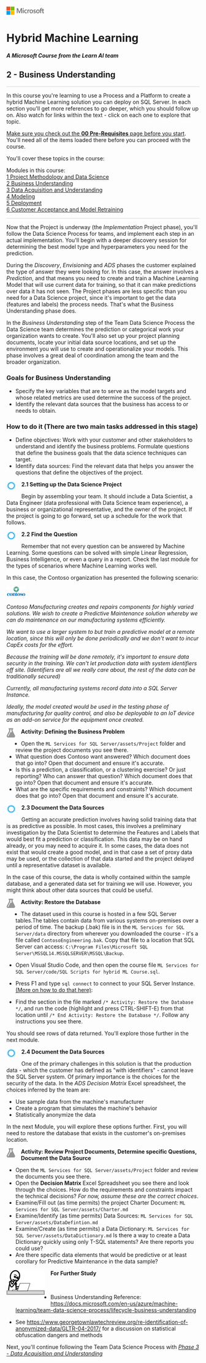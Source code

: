 ![](graphics/microsoftlogo.png)

# Hybrid Machine Learning

#### <i>A Microsoft Course from the Learn AI team</i>

## 2 - Business Understanding

<p style="border-bottom: 1px solid lightgrey;"></p>

In this course you're learning to use a Process and a Platform to create a hybrid Machine Learning solution you can deploy on SQL Server. In each section you'll get more references to go deeper, which you should follow up on. Also watch for links within the text - click on each one to explore that topic.

<a href="ML%20Services%20for%20SQL%20Server/00%20Pre-Requisites.md" target="_blank">Make sure you check out the <b>00 Pre-Requisites</b> page before you start</a>. You'll need all of the items loaded there before you can proceed with the course.

You'll cover these topics in the course:

<dl>
  <dt>Modules in this course:</dt>
  <dt><a href="ML%20Services%20for%20SQL%20Server/01%20Project%20Methodology%20and%20Data%20Science.md" target="_blank">1 Project Methodology and Data Science</a></dt>
  <dt><a href="02%20Business%20Understanding.md" target="_blank">2 Business Understanding</a></dt>
  <dt><a href="20Data%20Acquisition%20and%20Understanding.md" target="_blank">3 Data Acquisition and Understanding</a></dt>
  <dt><a href="04%20Modeling.md" target="_blank">4 Modeling</a></dt>
  <dt><a href="05%20Deployment.md" target="_blank">5 Deployment</a></dt>
  <dt><a href="06%20Customer%20Acceptance%20and%20Retraining.md" target="_blank">6 Customer Acceptance and Model Retraining</a></dt>
<dl>

<p style="border-bottom: 1px solid lightgrey;"></p>

Now that the Project is underway (the *Implementation* Project phase), you'll follow the Data Science Process for teams, and implement each step in an actual implementation. You'll begin with a deeper discovery session for determining the best model type and hyperparameters you need for the prediction.

During the *Discovery*, *Envisioning* and *ADS* phases the customer explained the type of answer they were looking for. In this case, the answer involves a *Prediction*, and that means you need to create and train a Machine Learning Model that will use current data for training, so that it can make predictions over data it has not seen. The Project phases are less specific than you need for a Data Science project, since it's important to get the data (features and labels) the process needs. That's what the Business Understanding phase does.

In the *Business Understanding* step of the Team Data Science Process the Data Science team determines the prediction or categorical work your organization wants to create. You'll also set up your project planning documents, locate your initial data source locations, and set up the environment you will use to create and operationalize your models. This phase involves a great deal of coordination among the team and the broader organization.

### Goals for Business Understanding

- Specify the key variables that are to serve as the model targets and whose related metrics are used determine the success of the project.
- Identify the relevant data sources that the business has access to or needs to obtain.

### How to do it (There are two main tasks addressed in this stage)

- Define objectives: Work with your customer and other stakeholders to understand and identify the business problems. Formulate questions that define the business goals that the data science techniques can target.
- Identify data sources: Find the relevant data that helps you answer the questions that define the objectives of the project.

<p><img style="float: left; margin: 0px 15px 15px 0px;" src="./graphics/cortanalogo.png"><b>2.1 Setting up the Data Science Project</b></p>

Begin by assembling your team. It should include a Data Scientist, a Data Engineer (data professional with Data Science team experience), a business or organizational representative, and the owner of the project. If the project is going to go forward, set up a schedule for the work that follows.

<p><img style="float: left; margin: 0px 15px 15px 0px;" src="./graphics/cortanalogo.png"><b>2.2 Find the Question</b></p>

Remember that not every question can be answered by Machine Learning. Some questions can be solved with simple Linear Regression, Business Intelligence, or even a query in a report. Check the last module for the types of scenarios where Machine Learning works well.

In this case, the Contoso organization has presented the following scenario:

<p><img style="margin: 0px 15px 15px 0px;" src="./graphics/contosologo.png" width="50"><i>
<br>Contoso Manufacturing creates and repairs components for highly varied solutions. We wish to create a Predictive Maintenance solution whereby we can do maintenance on our manufacturing systems efficiently.

We want to use a larger system to but train a predictive model at a remote location, since this will only be done periodically and we don't want to incur CapEx costs for the effort.

Because the training will be done remotely, it's important to ensure data security in the training. We can't let production data with system identifiers off site. (Identifiers are all we really care about, the rest of the data can be traditionally secured)

Currently, all manufacturing systems record data into a SQL Server Instance.

Ideally, the model created would be used in the testing phase of manufacturing for quality control, and also be deployable to an IoT device as an add-on service for the equipment once created.
</i></p>

<p><img style="float: left; margin: 0px 15px 15px 0px;" src="./graphics/aml-logo.png"><b>Activity: Defining the Business Problem</b></p>

- Open the `ML Services for SQL Server/assets/Project` folder and review the project documents you see there.
- What question does Contoso want answered? Which document does that go into? Open that document and ensure it's accurate.
- Is this a prediction, a classification, or a clustering exercise? Or just reporting? Who can answer that question? Which document does that go into? Open that document and ensure it's accurate.
- What are the specific requirements and constraints? Which document does that go into? Open that document and ensure it's accurate.

<p><img style="float: left; margin: 0px 15px 15px 0px;" src="./graphics/cortanalogo.png"><b>2.3 Document the Data Sources</b></p>

Getting an accurate prediction involves having solid training data that is as predictive as possible. In most cases, this involves a preliminary investigation by the Data Scientist to determine the Features and Labels that would best fit a prediction or classification. This data may be on hand already, or you may need to acquire it. In some cases, the data does not exist that would create a good model, and in that case a set of proxy data may be used, or the collection of that data started and the project delayed until a representative dataset is available.

In the case of this course, the data is wholly contained within the sample database, and a generated data set for training we will use. However, you might think about other data sources that could be useful.

<p><img style="float: left; margin: 0px 15px 15px 0px;" src="./graphics/aml-logo.png"><b>Activity: Restore the Database</b></p>

- The dataset used in this course is hosted in a few SQL Server tables.The tables contain data from various systems on-premises over a period of time. The backup (.bak) file is in the `ML Services for SQL Server/data`  directory from wherever you downloaded the course - it's a file called `ContosoEngineering.bak`. Copy that file to a location that SQL Server can access: `C:\Program Files\Microsoft SQL Server\MSSQL14.MSSQLSERVER\MSSQL\Backup`.

- Open Visual Studio Code, and then open the course file `ML Services for SQL Server/code/SQL Scripts for hybrid ML Course.sql`.

- Press F1 and type `sql connect` to connect to your SQL Server Instance. <a href="https://docs.microsoft.com/en-us/sql/linux/sql-server-linux-develop-use-vscode?view=sql-server-2017" target=_blank>(More on how to do that here)</a>:

- Find the section in the file marked `/* Activity: Restore the Database */`, and run the code (highlight and press CTRL-SHIFT-E) from that location until `/* End Activity: Restore the Database */`. Follow any instructions you see there.

You should see rows of data returned. You'll explore those further in the next module.

<p><img style="float: left; margin: 0px 15px 15px 0px;" src="./graphics/cortanalogo.png"><b>2.4 Document the Data Sources</b></p>

One of the primary challenges in this solution is that the production data - which the customer has defined as "with identifiers" - cannot leave the SQL Server system. Of primary importance is the choices for the security of the data. In the *ADS Decision Matrix* Excel spreadsheet, the choices inferred by the team are:

- Use sample data from the machine's manufacturer
- Create a program that simulates the machine's behavior
- Statistically anonymize the data

In the next Module, you will explore these options further. First, you will need to restore the database that exists in the customer's on-premises location.

<p><img style="float: left; margin: 0px 15px 15px 0px;" src="./graphics/aml-logo.png"><b>Activity: Review Project Documents, Determine specific Questions, Document the Data Source</b></p>

- Open the `ML Services for SQL Server/assets/Project` folder and review the documents you see there.
- Open the **Decision Matrix** Excel Spreadsheet you see there and look through the choices. How do the requirements and constraints impact the technical decisions? *For now, assume these are the correct choices*.
- Examine/Fill out (as time permits) the project Charter Document: `ML Services for SQL Server/assets/Charter.md`
- Examine/Identify (as time permits) Data Sources: `ML Services for SQL Server/assets/DataDefintion.md`
- Examine/Create (as time permits) a Data Dictionary: `ML Services for SQL Server/assets/DataDictionary.md` Is there a way to create a Data Dictionary quickly using only T-SQL statements? Are there reports you could use?
- Are there specific data elements that would be predictive or at least corollary for Predictive Maintenance in the data sample?

<p><img style="float: left; margin: 0px 15px 15px 0px;" src="./graphics/thinking.jpg"><b>For Further Study</b></p>

<br>

- Business Understanding Reference:  https://docs.microsoft.com/en-us/azure/machine-learning/team-data-science-process/lifecycle-business-understanding

- See https://www.georgetownlawtechreview.org/re-identification-of-anonymized-data/GLTR-04-2017/ for a discussion on statistical obfuscation dangers and methods

Next, you'll continue following the Team Data Science Process with <a href="03%20Data%20Acquisition%20and%20Understanding.md" target="_blank"><i>Phase 3 - Data Acquisition and Understanding</i></a>